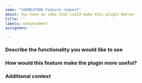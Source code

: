 ```yaml
---
name: "\U0001F680 Feature request"
about: You have an idea that could make this plugin better
title: ''
labels: enhancement
assignees: ''

---
```


### Describe the functionality you would like to see
<!-- A clear and concise description of the features or functionality you feel is missing.
For example: I want to use the plugin with cocoapods on iOS. -->

### How would this feature make the plugin more useful?
<!-- Provide context for how the requested functionality would improve your ability to develop successful applications with this plugin.
For example: Add podspec configuration so that this plugin can be added into cocoapods project with `react-native link` -->

### Additional context
<!-- Add any other context or screenshots about the feature request here. -->
